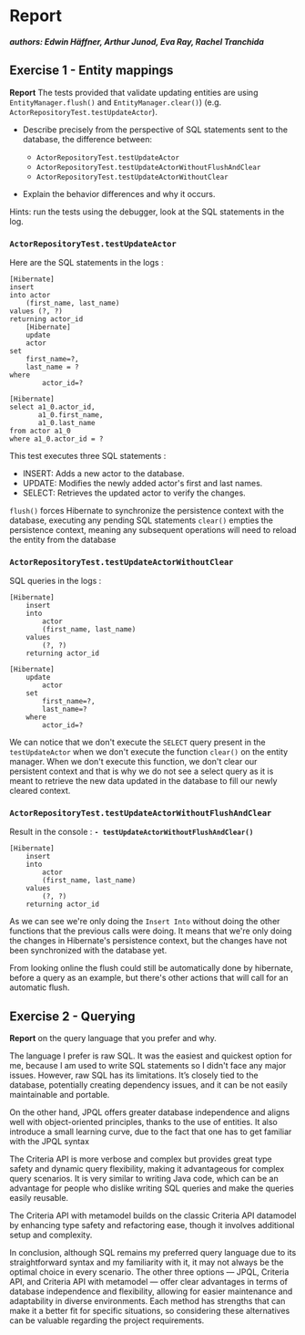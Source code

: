 # Report

##### authors: Edwin Häffner, Arthur Junod, Eva Ray, Rachel Tranchida

## Exercise 1 - Entity mappings

**Report** The tests provided that validate updating entities are using `EntityManager.flush()` and
`EntityManager.clear()`) (e.g. `ActorRepositoryTest.testUpdateActor`).

* Describe precisely from the perspective of SQL statements sent to the database, the difference between:
    * `ActorRepositoryTest.testUpdateActor`
    * `ActorRepositoryTest.testUpdateActorWithoutFlushAndClear`
    * `ActorRepositoryTest.testUpdateActorWithoutClear`

* Explain the behavior differences and why it occurs.

Hints: run the tests using the debugger, look at the SQL statements in the log.

### `ActorRepositoryTest.testUpdateActor`

Here are the SQL statements in the logs :

```postgresql
[Hibernate]
insert
into actor
    (first_name, last_name)
values (?, ?)
returning actor_id
    [Hibernate]
    update
    actor 
set
    first_name=?,
    last_name = ?
where
        actor_id=?

[Hibernate]
select a1_0.actor_id,
       a1_0.first_name,
       a1_0.last_name
from actor a1_0
where a1_0.actor_id = ?
```

This test executes three SQL statements :

- INSERT: Adds a new actor to the database.
- UPDATE: Modifies the newly added actor's first and last names.
- SELECT: Retrieves the updated actor to verify the changes.

`flush()` forces Hibernate to synchronize the persistence context with the database, executing any pending SQL
statements
`clear()` empties the persistence context, meaning any subsequent operations will need to reload the entity from the
database

### `ActorRepositoryTest.testUpdateActorWithoutClear`

SQL queries in the logs :

```postgresql!
[Hibernate] 
    insert 
    into
        actor
        (first_name, last_name) 
    values
        (?, ?) 
    returning actor_id
    
[Hibernate] 
    update
        actor 
    set
        first_name=?,
        last_name=? 
    where
        actor_id=?
```

We can notice that we don't execute the `SELECT` query present in the `testUpdateActor` when we don't execute the
function `clear()` on the entity manager. When we don't execute this function, we don't clear our persistent context and
that is why we do not see a select query as it is meant to retrieve the new data updated in the database to fill our
newly cleared context.

### `ActorRepositoryTest.testUpdateActorWithoutFlushAndClear`

Result in the console :
**`- testUpdateActorWithoutFlushAndClear()`**

```postgresql!
[Hibernate] 
    insert 
    into
        actor
        (first_name, last_name) 
    values
        (?, ?) 
    returning actor_id
```

As we can see we're only doing the `Insert Into` without doing the other functions that the previous calls were doing.
It means that we're only doing the changes in Hibernate's persistence context, but the changes have not been
synchronized with the database yet.

From looking online the flush could still be automatically done by hibernate, before a query as an example, but there's
other actions that will call for an automatic flush.

## Exercise 2 - Querying

**Report** on the query language that you prefer and why.

The language I prefer is raw SQL. It was the easiest and quickest option for me, because I am used to write SQL
statements so I didn't face any major issues. However, raw SQL has its limitations. It’s closely tied to the database,
potentially creating dependency issues, and it can be not easily maintainable and portable.

On the other hand, JPQL offers greater database independence and aligns well with object-oriented principles, thanks to
the use of entities. It also introduce a small learning curve, due to the fact that one has to get familiar with
the JPQL syntax

The Criteria API is more verbose and complex but provides great type safety and dynamic query flexibility, making it
advantageous for complex query scenarios. It is very similar to writing Java code, which can be an advantage for people
who dislike writing SQL queries and make the queries easily reusable.

The Criteria API with metamodel builds on the classic Criteria API datamodel by enhancing type safety and refactoring
ease, though it involves additional setup and complexity.

In conclusion, although SQL remains my preferred query language due to its straightforward syntax and my familiarity
with it, it may not always be the optimal choice in every scenario. The other three options — JPQL, Criteria API, and
Criteria API with metamodel — offer clear advantages in terms of database independence and flexibility, allowing for
easier maintenance and adaptability in diverse environments. Each method has strengths that can make it a better fit for
specific situations, so considering these alternatives can be valuable regarding the project requirements.




